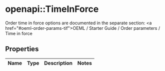 # openapi::TimeInForce

Order time in force options are documented in the separate section: <a href=\"#oeml-order-params-tif\">OEML / Starter Guide / Order parameters / Time in force</a> 

## Properties
Name | Type | Description | Notes
------------ | ------------- | ------------- | -------------


